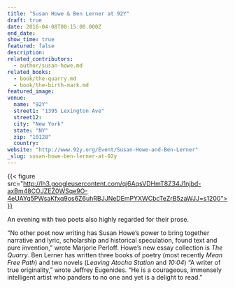 ```yaml
---
title: "Susan Howe & Ben Lerner at 92Y"
draft: true
date: 2016-04-08T00:15:00.000Z
end_date:
show_time: true
featured: false
description:
related_contributors:
  - author/susan-howe.md
related_books:
  - book/the-quarry.md
  - book/the-birth-mark.md
featured_image: 
venue:
  name: "92Y"
  street1: "1395 Lexington Ave"
  street12:
  city: "New York"
  state: "NY"
  zip: "10128"
  country:
website: "http://www.92y.org/Event/Susan-Howe-and-Ben-Lerner"
_slug: susan-howe-ben-lerner-at-92y
---
```


{{< figure src="http://lh3.googleusercontent.com/qj6AqsVDHmT8Z34J1njbd-axBm48COJZEZ0WSqe9O-4eUAYq5PWsaKfxq9os6Z6uhRBJJNeDEmPYXWCbcTeZrB5zaWJJ=s1200">}}
<!-- g_040716_howe_lerner.jpg>}} -->

An evening with two poets also highly regarded for their prose.

“No other poet now writing has Susan Howe’s power to bring together narrative and lyric, scholarship and historical speculation, found text and pure invention,” wrote Marjorie Perloff. Howe’s new essay collection is _The Quarry_. Ben Lerner has written three books of poetry (most recently _Mean Free Path_) and two novels (_Leaving Atocha Station_ and _10:04_) “A writer of true originality,” wrote Jeffrey Eugenides. “He is a courageous, immensely intelligent artist who panders to no one and yet is a delight to read.”

